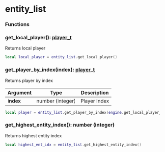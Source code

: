 # entity\_list

### Functions

### get\_local\_player(): [player\_t](../types/player\_t.md)

Returns local player

```lua
local local_player = entity_list.get_local_player()
```

### get\_player\_by\_index(index): [player\_t](../types/player\_t.md)

Returns player by index

| Argument  | Type             | Description  |
| --------- | ---------------- | ------------ |
| **index** | number (integer) | Player Index |

```lua
local player = entity_list.get_player_by_index(engine.get_local_player_idx())
```

### get\_highest\_entity\_index(): number (integer)

Returns highest entity index

```lua
local highest_ent_idx = entity_list.get_highest_entity_index()
```
